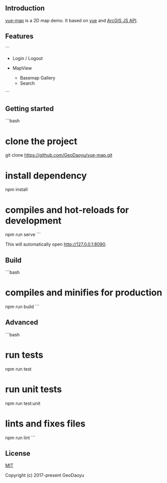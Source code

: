 ## Introduction

[vue-map](https://github.com/GeoDaoyu/vue-map) is a 2D map demo. It based on [vue](https://github.com/vuejs/vue) and [ArcGIS JS API](https://developers.arcgis.com/javascript/index.html).

## Features

​```
- Login / Logout

- MapView
  - Basemap Gallery
  - Search

​```

## Getting started

​```bash
# clone the project
git clone https://github.com/GeoDaoyu/vue-map.git

# install dependency
npm install

# compiles and hot-reloads for development
npm run serve
​```

This will automatically open http://127.0.0.1:8090.

## Build

​```bash
# compiles and minifies for production
npm run build
​```

## Advanced

​```bash
# run tests
npm run test

# run unit tests
npm run test:unit

# lints and fixes files
npm run lint
​```

## License

[MIT](https://github.com/GeoDaoyu/vue-map/blob/master/LICENSE)

Copyright (c) 2017-present GeoDaoyu